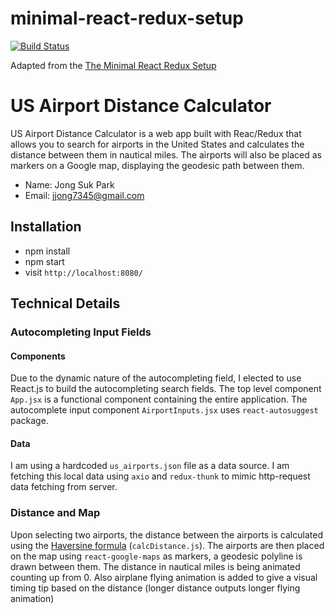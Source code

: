 # minimal-react-redux-setup

[![Build Status](https://travis-ci.org/rwieruch/minimal-react-webpack-babel-setup.svg?branch=master)](https://travis-ci.org/rwieruch/minimal-react-webpack-babel-setup)

Adapted from the [The Minimal React Redux Setup](https://www.robinwieruch.de/minimal-react-webpack-babel-setup/)


# US Airport Distance Calculator
US Airport Distance Calculator is a web app built with Reac/Redux that allows you to search for airports in the United States and calculates the distance between them in nautical miles. The airports will also be placed as markers on a Google map, displaying the geodesic path between them.
* Name: Jong Suk Park
* Email: jjong7345@gmail.com

## Installation

* npm install
* npm start
* visit `http://localhost:8080/`

## Technical Details

### Autocompleting Input Fields

#### Components

Due to the dynamic nature of the autocompleting field, I elected to use React.js to build the autocompleting search fields. The top level
component `App.jsx` is a functional component containing the entire application. The autocomplete input component `AirportInputs.jsx` uses `react-autosuggest` package.

#### Data

I am using a hardcoded 	`us_airports.json` file as a data source. I am fetching this local data using `axio` and `redux-thunk` to mimic http-request data fetching from server. 

### Distance and Map

Upon selecting two airports, the distance between the airports is calculated using the [Haversine formula](https://en.wikipedia.org/wiki/Haversine_formula) (`calcDistance.js`). The airports are then placed on the map using `react-google-maps` as markers, a geodesic polyline is drawn between them. The distance in nautical miles is being animated counting up from 0. Also airplane flying animation is added to give a visual timing tip based on the distance (longer distance outputs longer flying animation)  
